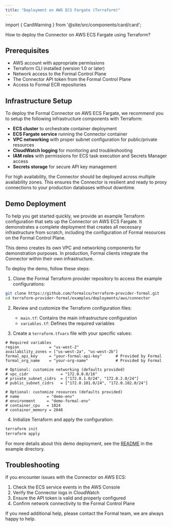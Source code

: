 ```yaml
---
title: "Deployment on AWS ECS Fargate (Terraform)"
---
```


import { CardWarning } from '@site/src/components/card/card';

<span className="page-description">How to deploy the Connector on AWS ECS Fargate using Terraform?</span>

## Prerequisites

- AWS account with appropriate permissions
- Terraform CLI installed (version 1.0 or later)
- Network access to the Formal Control Plane
- The Connector API token from the Formal Control Plane
- Access to Formal ECR repositories

## Infrastructure Setup

To deploy the Formal Connector on AWS ECS Fargate, we recommend you to setup the following infrastructure components with Terraform:

- **ECS cluster** to orchestrate container deployment
- **ECS Fargate service** running the Connector container
- **VPC networking** with proper subnet configuration for public/private resources
- **CloudWatch logging** for monitoring and troubleshooting
- **IAM roles** with permissions for ECS task execution and Secrets Manager access
- **Secrets storage** for secure API key management

For high availability, the Connector should be deployed across multiple availability zones. This ensures the Connector is resilient and ready to proxy connections to your production databases without downtime.

## Demo Deployment

To help you get started quickly, we provide an example Terraform configuration that sets up the Connector on AWS ECS Fargate. It demonstrates a complete deployment that creates all necessary infrastructure from scratch, including the configuration of Formal resources on the Formal Control Plane.

<CardWarning>
This demo creates its own VPC and networking components for demonstration purposes. In production, Formal clients integrate the Connector within their own infrastructure.
</CardWarning>

To deploy the demo, follow these steps:

1. Clone the Formal Terraform provider repository to access the example configurations:

```bash
git clone https://github.com/formalco/terraform-provider-formal.git
cd terraform-provider-formal/examples/deployments/aws/connector
```

2. Review and customize the Terraform configuration files:

   - `main.tf`: Contains the main infrastructure configuration
   - `variables.tf`: Defines the required variables

3. Create a `terraform.tfvars` file with your specific values:

```hcl
# Required variables
region             = "us-west-2"
availability_zones = ["us-west-2a", "us-west-2b"]
formal_api_key     = "your-formal-api-key"      # Provided by Formal
formal_org_name    = "your-org-name"            # Provided by Formal

# Optional: customize networking (defaults provided)
# vpc_cidr              = "172.0.0.0/16"
# private_subnet_cidrs  = ["172.0.1.0/24", "172.0.2.0/24"]
# public_subnet_cidrs   = ["172.0.101.0/24", "172.0.102.0/24"]

# Optional: customize resources (defaults provided)
# name            = "demo-env"
# environment     = "demo-formal-env"
# container_cpu   = 1024
# container_memory = 2048
```

4. Initialize Terraform and apply the configuration:

```bash
terraform init
terraform apply
```

For more details about this demo deployment, see the [README](https://github.com/formalco/terraform-provider-formal/tree/main/examples/deployments/aws/connector) in the example directory.

## Troubleshooting

If you encounter issues with the Connector on AWS ECS:

1. Check the ECS service events in the AWS Console
2. Verify the Connector logs in CloudWatch
3. Ensure the API token is valid and properly configured
4. Confirm network connectivity to the Formal Control Plane

If you need additional help, please contact the Formal team, we are always happy to help.
